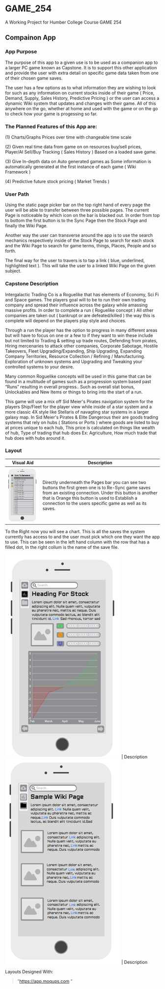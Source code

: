 # GAME_254
A Working Project for Humber College Course GAME 254



## Compainon App

### App Purpose

The purpose of this app to a given use is to be used as a companion app to a larger PC game known as Capstone. It is to support this other application and provide the user with extra detail on specific game data taken from one of their chosen game saves. 

The user has a few options as to what information they are wishing to look for such as any information on current stocks inside of their game ( Price, Demand, Supply, Sales History, Predictive Pricing ) or the user can access a dynamic Wiki system that updates and changes with their game. All of this anywhere on the go, whether at home and used with the game or on the go to check how your game is progessing so far.   

### The Planned Features of this App are: 

(1) Charts/Graphs Prices over time with changeable time scale 

(2) Given real time data from game on on resources buy/sell prices, 
Player/AI Sell/Buy Tracking ( Sales History ) Based on a loaded save game.

(3) Give In-depth data on Auto generated games as Some information is 
automatically generated at the first instance of each game ( Wiki Framework )

(4) Predictive future stock pricing ( Market Trends )


### User Path 
Using the static page picker bar on the top right hand of every page the user will be able to transfer between three possible pages. The current Page is noticeable by which icon on the bar is blacked out. In order from top to bottom the first button is to the Sync Page then the Stock Page and finally the Wiki Page.

Another way the user can transverse around the app is to use the search mechanics respectively inside of the Stock Page to search for each stock and the Wiki Page to search for game terms, things, Places, People and so forth. 

The final way for the user to travers is to tap a link ( blue, underlined, highlighted text ). This will take the user to a linked Wiki Page on the given subject. 



### Capstone Description
Intergalactic Trading Co is a Roguelike that has elements of Economy, Sci Fi and Space games. The players goal will to be to run their own trading company and spread their influence across the galaxy while amassing massive profits.
In order to complete a run ( Roguelike concept ) All other companies are taken out  ( bankrupt or are defeated/killed ) the way this is complete will depend on the players play style and choices.

Through a run the player has the option to progress in many different areas but will have to focus on one or a few to if they want to win these include but not limited to Trading & setting up trade routes, Defending from pirates, Hiring mercenaries to attack other companies, Corporate Sabotage, Hostile Takeovers,  Fleet Upgrading/Expanding, Ship Upgrading, Expanding Company Territories, Resource Collection / Refining / Manufacturing. Exploration of unknown systems and Upgrading and Tweaking your controlled systems to your desire. 
  
Many common Roguelike concepts will be used in this game that can be found in a multitude of games such as a progression system based past “Runs” resulting in overall progress.. Such as overall stat bonus, Unlockables and New Items or things to bring into the start of a run.

This game will use a mix off Sid Meier's Pirates navigation system for the players Ship/Fleet for the player view while inside of a star system and a more classic 4X style like Stellaris of navagting star systems in a larger galaxy map. 
In Sid Meier's Pirates & Elite Dangerous their are goods trading systems that rely on hubs ( Stations or Ports ) where goods are listed to buy at prices unique to each hub, This price is calculated on things like wealth of hub, Type of trading that hub does Ex: Agriculture, How much trade that hub does with hubs around it.



### Layout
Visual Aid | Description
------------ | -------------
![Image of Sync Page Layout](https://github.com/RyanBerriault/GAME_254/blob/master/Sync%20Page.PNG)| Directly underneath the Pages bar you can see two buttons the first green one is to Re-Sync game saves from an existing connection. Under this button is another that is Orange this button is used to Establish a connection to the users specific game as well as its saves. 

To the Right now you will see a chart. This is all the saves the system currently has access to and the user must pick which one they want the app to use. This can be seen in the left hand column with the row that has a filled dot, In the right collum is the name of the save file. 

![Image of Stock Page Layout](https://github.com/RyanBerriault/GAME_254/blob/master/Stock%20Page.PNG) | Description 
![Image of Wiki Page Layout](https://github.com/RyanBerriault/GAME_254/blob/master/Wiki%20Page.PNG) | Description 



Layouts Designed With: 
> "https://app.moqups.com "
